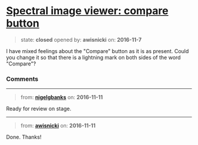 # [Spectral image viewer: compare button](https://github.com/livingstoneonline/livingstoneonline/issues/98)

> state: **closed** opened by: **awisnicki** on: **2016-11-7**

I have mixed feelings about the &quot;Compare&quot; button as it is as present. Could you change it so that there is a lightning mark on both sides of the word &quot;Compare&quot;?

### Comments

---
> from: [**nigelgbanks**](https://github.com/livingstoneonline/livingstoneonline/issues/98#issuecomment-260077638) on: **2016-11-11**

Ready for review on stage.

---
> from: [**awisnicki**](https://github.com/livingstoneonline/livingstoneonline/issues/98#issuecomment-260099065) on: **2016-11-11**

Done. Thanks!

